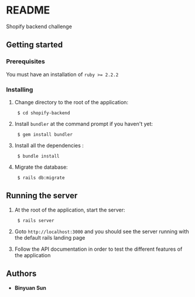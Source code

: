 # README

Shopify backend challenge

## Getting started

### Prerequisites
You must have an installation of `ruby >= 2.2.2` 

### Installing

1. Change directory to the root of the application:

		$ cd shopify-backend

2. Install `bundler` at the command prompt if you haven't yet:

		$ gem install bundler

3. Install all the dependencies :

		$ bundle install

4. Migrate the database:
		
		$ rails db:migrate

## Running the server

1. At the root of the application, start the server:

		$ rails server

2. Goto `http://localhost:3000` and you should see the server running with the default rails landing page

3. Follow the API documentation in order to test the different features of the application

## Authors

* **Binyuan Sun** 
